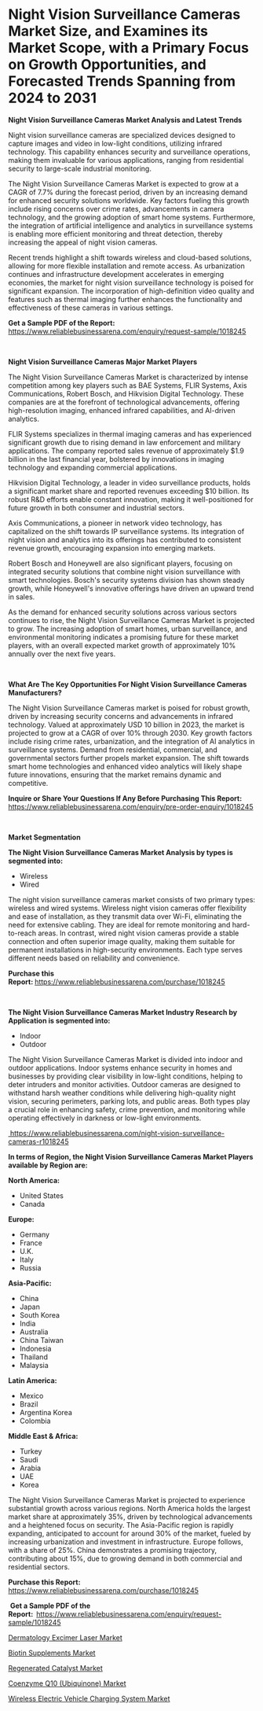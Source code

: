 <p><h1>Night Vision Surveillance Cameras Market Size, and Examines its Market Scope, with a Primary Focus on Growth Opportunities, and Forecasted Trends Spanning from 2024 to 2031</h1></p><p><strong>Night Vision Surveillance Cameras Market Analysis and Latest Trends</strong></p>
<p><p>Night vision surveillance cameras are specialized devices designed to capture images and video in low-light conditions, utilizing infrared technology. This capability enhances security and surveillance operations, making them invaluable for various applications, ranging from residential security to large-scale industrial monitoring.</p><p>The Night Vision Surveillance Cameras Market is expected to grow at a CAGR of 7.7% during the forecast period, driven by an increasing demand for enhanced security solutions worldwide. Key factors fueling this growth include rising concerns over crime rates, advancements in camera technology, and the growing adoption of smart home systems. Furthermore, the integration of artificial intelligence and analytics in surveillance systems is enabling more efficient monitoring and threat detection, thereby increasing the appeal of night vision cameras.</p><p>Recent trends highlight a shift towards wireless and cloud-based solutions, allowing for more flexible installation and remote access. As urbanization continues and infrastructure development accelerates in emerging economies, the market for night vision surveillance technology is poised for significant expansion. The incorporation of high-definition video quality and features such as thermal imaging further enhances the functionality and effectiveness of these cameras in various settings.</p></p>
<p><strong>Get a Sample PDF of the Report:&nbsp;</strong> <a href="https://www.reliablebusinessarena.com/enquiry/request-sample/1018245">https://www.reliablebusinessarena.com/enquiry/request-sample/1018245</a></p>
<p>&nbsp;</p>
<p><strong>Night Vision Surveillance Cameras Major Market Players</strong></p>
<p><p>The Night Vision Surveillance Cameras Market is characterized by intense competition among key players such as BAE Systems, FLIR Systems, Axis Communications, Robert Bosch, and Hikvision Digital Technology. These companies are at the forefront of technological advancements, offering high-resolution imaging, enhanced infrared capabilities, and AI-driven analytics.</p><p>FLIR Systems specializes in thermal imaging cameras and has experienced significant growth due to rising demand in law enforcement and military applications. The company reported sales revenue of approximately $1.9 billion in the last financial year, bolstered by innovations in imaging technology and expanding commercial applications.</p><p>Hikvision Digital Technology, a leader in video surveillance products, holds a significant market share and reported revenues exceeding $10 billion. Its robust R&D efforts enable constant innovation, making it well-positioned for future growth in both consumer and industrial sectors.</p><p>Axis Communications, a pioneer in network video technology, has capitalized on the shift towards IP surveillance systems. Its integration of night vision and analytics into its offerings has contributed to consistent revenue growth, encouraging expansion into emerging markets.</p><p>Robert Bosch and Honeywell are also significant players, focusing on integrated security solutions that combine night vision surveillance with smart technologies. Bosch's security systems division has shown steady growth, while Honeywell's innovative offerings have driven an upward trend in sales.</p><p>As the demand for enhanced security solutions across various sectors continues to rise, the Night Vision Surveillance Cameras Market is projected to grow. The increasing adoption of smart homes, urban surveillance, and environmental monitoring indicates a promising future for these market players, with an overall expected market growth of approximately 10% annually over the next five years.</p></p>
<p>&nbsp;</p>
<p><strong>What Are The Key Opportunities For Night Vision Surveillance Cameras Manufacturers?</strong></p>
<p><p>The Night Vision Surveillance Cameras market is poised for robust growth, driven by increasing security concerns and advancements in infrared technology. Valued at approximately USD 10 billion in 2023, the market is projected to grow at a CAGR of over 10% through 2030. Key growth factors include rising crime rates, urbanization, and the integration of AI analytics in surveillance systems. Demand from residential, commercial, and governmental sectors further propels market expansion. The shift towards smart home technologies and enhanced video analytics will likely shape future innovations, ensuring that the market remains dynamic and competitive.</p></p>
<p><strong>Inquire or Share Your Questions If Any Before Purchasing This Report:</strong> <a href="https://www.reliablebusinessarena.com/enquiry/pre-order-enquiry/1018245">https://www.reliablebusinessarena.com/enquiry/pre-order-enquiry/1018245</a></p>
<p>&nbsp;</p>
<p><strong>Market Segmentation</strong></p>
<p><strong>The Night Vision Surveillance Cameras Market Analysis by types is segmented into:</strong></p>
<p><ul><li>Wireless</li><li>Wired</li></ul></p>
<p><p>The night vision surveillance cameras market consists of two primary types: wireless and wired systems. Wireless night vision cameras offer flexibility and ease of installation, as they transmit data over Wi-Fi, eliminating the need for extensive cabling. They are ideal for remote monitoring and hard-to-reach areas. In contrast, wired night vision cameras provide a stable connection and often superior image quality, making them suitable for permanent installations in high-security environments. Each type serves different needs based on reliability and convenience.</p></p>
<p><strong>Purchase this Report:&nbsp;</strong><a href="https://www.reliablebusinessarena.com/purchase/1018245">https://www.reliablebusinessarena.com/purchase/1018245</a></p>
<p>&nbsp;</p>
<p><strong>The Night Vision Surveillance Cameras Market Industry Research by Application is segmented into:</strong></p>
<p><ul><li>Indoor</li><li>Outdoor</li></ul></p>
<p><p>The Night Vision Surveillance Cameras Market is divided into indoor and outdoor applications. Indoor systems enhance security in homes and businesses by providing clear visibility in low-light conditions, helping to deter intruders and monitor activities. Outdoor cameras are designed to withstand harsh weather conditions while delivering high-quality night vision, securing perimeters, parking lots, and public areas. Both types play a crucial role in enhancing safety, crime prevention, and monitoring while operating effectively in darkness or low-light environments.</p></p>
<p><a href="https://www.reliablebusinessarena.com/night-vision-surveillance-cameras-r1018245">&nbsp;https://www.reliablebusinessarena.com/night-vision-surveillance-cameras-r1018245</a></p>
<p><strong>In terms of Region, the Night Vision Surveillance Cameras Market Players available by Region are:</strong></p>
<p>
    <p> <strong> North America: </strong>
        <ul>
            <li>United States</li>
            <li>Canada</li>
        </ul>
        </p> 
    <p> <strong> Europe: </strong>
        <ul>
            <li>Germany</li>
            <li>France</li>
            <li>U.K.</li>
            <li>Italy</li>
            <li>Russia</li>
        </ul>
        </p> 
    <p> <strong> Asia-Pacific: </strong>
        <ul>
            <li>China</li>
            <li>Japan</li>
            <li>South Korea</li>
            <li>India</li>
            <li>Australia</li>
            <li>China Taiwan</li>
            <li>Indonesia</li>
            <li>Thailand</li>
            <li>Malaysia</li>
        </ul>
        </p> 
    <p> <strong> Latin America: </strong>
        <ul>
            <li>Mexico</li>
            <li>Brazil</li>
            <li>Argentina Korea</li>
            <li>Colombia</li>
        </ul>
        </p> 
    <p> <strong> Middle East & Africa: </strong>
        <ul>
            <li>Turkey</li>
            <li>Saudi</li>
            <li>Arabia</li>
            <li>UAE</li>
            <li>Korea</li>
        </ul>
    </p>
    </p>
<p><p>The Night Vision Surveillance Cameras Market is projected to experience substantial growth across various regions. North America holds the largest market share at approximately 35%, driven by technological advancements and a heightened focus on security. The Asia-Pacific region is rapidly expanding, anticipated to account for around 30% of the market, fueled by increasing urbanization and investment in infrastructure. Europe follows, with a share of 25%. China demonstrates a promising trajectory, contributing about 15%, due to growing demand in both commercial and residential sectors.</p></p>
<p><strong>Purchase this Report: </strong><a href="https://www.reliablebusinessarena.com/purchase/1018245">https://www.reliablebusinessarena.com/purchase/1018245</a></p>
<p>&nbsp;<strong>Get a Sample PDF of the Report:&nbsp;&nbsp;</strong><a href="https://www.reliablebusinessarena.com/enquiry/request-sample/1018245">https://www.reliablebusinessarena.com/enquiry/request-sample/1018245</a></p>
<p><strong></strong></p>
<p><p><a href="https://www.linkedin.com/pulse/dermatology-excimer-laser-market-global-regional-analysis-lw6fe?trackingId=Kxx82UA2RxeFMT4FAawCPA%3D%3D">Dermatology Excimer Laser Market</a></p><p><a href="https://www.linkedin.com/pulse/biotin-supplements-market-investigation-industry-evolution-forecast-ekshf?trackingId=F4QJKXlvTLKoOf4tDLkBTw%3D%3D">Biotin Supplements Market</a></p><p><a href="https://issuu.com/reportprime-2/docs/regenerated-catalyst-market-size-20_3e3ca79352c229">Regenerated Catalyst Market</a></p><p><a href="https://github.com/FlorianWolf90/Market-Research-Report-List-1/blob/main/coenzyme-q10-ubiquinone-market.md">Coenzyme Q10 (Ubiquinone) Market</a></p><p><a href="https://medium.com/@jordymiller13/the-market-study-covers-the-wireless-electric-vehicle-charging-system-market-across-various-ac35bbdeab27">Wireless Electric Vehicle Charging System Market</a></p></p>